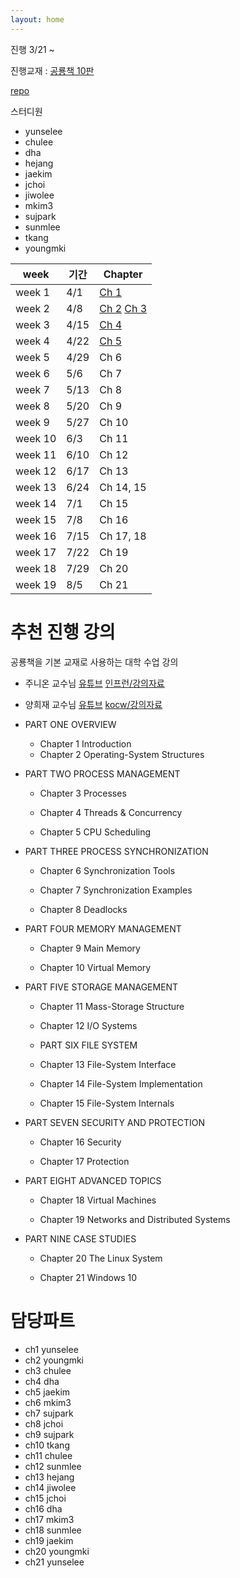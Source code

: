 ```yaml
---
layout: home
---
```


진행 3/21 ~


진행교재 : [공룡책 10판](https://www.os-book.com/OS10/)

[repo](https://github.com/42osStudy/os-study)

스터디원
- yunselee
- chulee
- dha
- hejang
- jaekim
- jchoi
- jiwolee
- mkim3
- sujpark
- sunmlee
- tkang
- youngmki

|week|기간|Chapter|
|--|--|--|
| week 1 | 4/1 | [Ch 1](./jekyll/2022-03-21-ch1.html) |
| week 2 | 4/8 | [Ch 2](./jekyll/2022-04-08-ch2.html) [Ch 3](./jekyll/2022-04-08-ch3.html) |
| week 3 | 4/15| [Ch 4](./jekyll/2022-04-15-ch4.html) |
| week 4 | 4/22| [Ch 5](./jekyll/2022-04-22-ch5.html)  |
| week 5 | 4/29|  Ch 6 |
| week 6 | 5/6 | Ch 7  |
| week 7 | 5/13| Ch 8  |
| week 8 | 5/20|  Ch 9 |
| week 9 | 5/27| Ch 10 |
| week 10 |6/3  | Ch 11 |
| week 11 | 6/10| Ch 12|
| week 12 | 6/17| Ch 13|
| week 13 | 6/24| Ch 14, 15|
| week 14 | 7/1| Ch 15 |
| week 15 | 7/8| Ch 16|
| week 16 | 7/15| Ch 17, 18|
| week 17 | 7/22| Ch 19|
| week 18 | 7/29| Ch 20|
| week 19 | 8/5| Ch 21|

# 추천 진행 강의

공룡책을 기본 교재로 사용하는 대학 수업 강의

- 주니온 교수님 [유튜브](https://www.youtube.com/playlist?list=PLHqxB9kMLLaOs2BM2KbuvttBYCgDoFm-5)   [인프런/강의자료](https://www.inflearn.com/course/%EC%9A%B4%EC%98%81%EC%B2%B4%EC%A0%9C-%EA%B3%B5%EB%A3%A1%EC%B1%85-%EC%A0%84%EA%B3%B5%EA%B0%95%EC%9D%98)

- 양희재 교수님 [유튜브](https://www.youtube.com/playlist?list=PLK4xviZcdB9ieuusJ5j1UYZMFTuAgZCq8) [kocw/강의자료](http://www.kocw.net/home/search/kemView.do?kemId=978503)

- PART ONE OVERVIEW
  - Chapter 1 Introduction
  - Chapter 2 Operating-System Structures
  
- PART TWO PROCESS MANAGEMENT

  - Chapter 3 Processes
  - Chapter 4 Threads & Concurrency

  - Chapter 5 CPU Scheduling

- PART THREE PROCESS SYNCHRONIZATION

    - Chapter 6 Synchronization Tools

    - Chapter 7 Synchronization Examples

    - Chapter 8 Deadlocks

- PART FOUR MEMORY MANAGEMENT

  - Chapter 9 Main Memory

  - Chapter 10 Virtual Memory

- PART FIVE STORAGE MANAGEMENT

  - Chapter 11 Mass-Storage Structure

  - Chapter 12 I/O Systems

  - PART SIX FILE SYSTEM

  - Chapter 13 File-System Interface

  - Chapter 14 File-System Implementation

  - Chapter 15 File-System Internals

- PART SEVEN SECURITY AND PROTECTION

  - Chapter 16 Security

  - Chapter 17 Protection

- PART EIGHT ADVANCED TOPICS

  - Chapter 18 Virtual Machines

  - Chapter 19 Networks and Distributed Systems

- PART NINE CASE STUDIES

  - Chapter 20 The Linux System

  - Chapter 21 Windows 10


# 담당파트

- ch1 yunselee
- ch2 youngmki
- ch3 chulee
- ch4 dha
- ch5 jaekim
- ch6 mkim3
- ch7  sujpark
- ch8 jchoi
- ch9 sujpark
- ch10 tkang
- ch11 chulee
- ch12 sunmlee
- ch13 hejang
- ch14 jiwolee
- ch15  jchoi
- ch16 dha
- ch17 mkim3
- ch18 sunmlee
- ch19 jaekim
- ch20 youngmki
- ch21 yunselee
